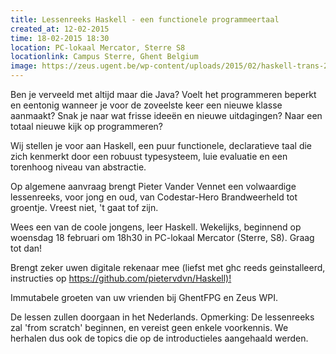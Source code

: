 ```yaml
---
title: Lessenreeks Haskell - een functionele programmeertaal
created_at: 12-02-2015
time: 18-02-2015 18:30
location: PC-lokaal Mercator, Sterre S8
locationlink: Campus Sterre, Ghent Belgium
image: https://zeus.ugent.be/wp-content/uploads/2015/02/haskell-trans-212x300.png
---
```


Ben je verveeld met altijd maar die Java? Voelt het programmeren beperkt en eentonig wanneer je voor de zoveelste keer een nieuwe klasse aanmaakt? Snak je naar wat frisse ideeën en nieuwe uitdagingen? Naar een totaal nieuwe kijk op programmeren?

Wij stellen je voor aan Haskell, een puur functionele, declaratieve taal die zich kenmerkt door een robuust typesysteem, luie evaluatie en een torenhoog niveau van abstractie.

Op algemene aanvraag brengt Pieter Vander Vennet een volwaardige lessenreeks, voor jong en oud, van Codestar-Hero Brandweerheld tot groentje. Vreest niet, 't gaat tof zijn.

Wees een van de coole jongens, leer Haskell. Wekelijks, beginnend op woensdag 18 februari om 18h30 in PC-lokaal Mercator (Sterre, S8). Graag tot dan!

Brengt zeker uwen digitale rekenaar mee (liefst met ghc reeds geinstalleerd, instructies op <https://github.com/pietervdvn/Haskell)!>

Immutabele groeten van uw vrienden bij GhentFPG en Zeus WPI.

De lessen zullen doorgaan in het Nederlands. Opmerking: De lessenreeks zal 'from scratch' beginnen, en vereist geen enkele voorkennis. We herhalen dus ook de topics die op de introductieles aangehaald werden.
